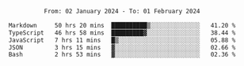 <div align="center">
<p style="text-align: center;">
<!--START_SECTION:waka-->

```txt
From: 02 January 2024 - To: 01 February 2024

Markdown     50 hrs 20 mins  ██████████▒░░░░░░░░░░░░░░   41.20 %
TypeScript   46 hrs 58 mins  █████████▓░░░░░░░░░░░░░░░   38.44 %
JavaScript   7 hrs 11 mins   █▒░░░░░░░░░░░░░░░░░░░░░░░   05.88 %
JSON         3 hrs 15 mins   ▓░░░░░░░░░░░░░░░░░░░░░░░░   02.66 %
Bash         2 hrs 53 mins   ▓░░░░░░░░░░░░░░░░░░░░░░░░   02.36 %
```

<!--END_SECTION:waka-->
</p>
</div>
